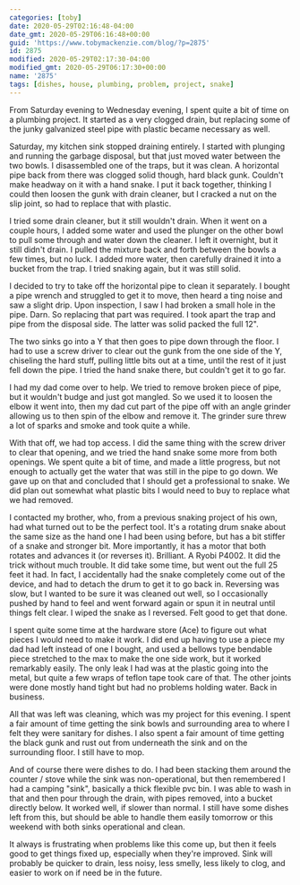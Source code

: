```yaml
---
categories: [toby]
date: 2020-05-29T02:16:48-04:00
date_gmt: 2020-05-29T06:16:48+00:00
guid: 'https://www.tobymackenzie.com/blog/?p=2875'
id: 2875
modified: 2020-05-29T02:17:30-04:00
modified_gmt: 2020-05-29T06:17:30+00:00
name: '2875'
tags: [dishes, house, plumbing, problem, project, snake]
---
```


From Saturday evening to Wednesday evening, I spent quite a bit of time on a plumbing project.<!--more-->  It started as a very clogged drain, but replacing some of the junky galvanized steel pipe with plastic became necessary as well.

Saturday, my kitchen sink stopped draining entirely.  I started with plunging and running the garbage disposal, but that just moved water between the two bowls.  I disassembled one of the traps, but it was clean.  A horizontal pipe back from there was clogged solid though, hard black gunk.  Couldn't make headway on it with a hand snake.  I put it back together, thinking I could then loosen the gunk with drain cleaner, but I cracked a nut on the slip joint, so had to replace that with plastic.

I tried some drain cleaner, but it still wouldn't drain.  When it went on a couple hours, I added some water and used the plunger on the other bowl to pull some through and water down the cleaner.  I left it overnight, but it still didn't drain.  I pulled the mixture back and forth between the bowls a few times, but no luck.  I added more water, then carefully drained it into a bucket from the trap.  I tried snaking again, but it was still solid. 

I decided to try to take off the horizontal pipe to clean it separately.  I bought a pipe wrench and struggled to get it to move, then heard a ting noise and saw a slight drip.  Upon inspection, I saw I had broken a small hole in the pipe.  Darn.  So replacing that part was required.  I took apart the trap and pipe from the disposal side.  The latter was solid packed the full 12".

The two sinks go into a Y that then goes to pipe down through the floor.  I had to use a screw driver to clear out the gunk from the one side of the Y, chiseling the hard stuff, pulling little bits out at a time, until the rest of it just fell down the pipe.  I tried the hand snake there, but couldn't get it to go far.

I had my dad come over to help.  We tried to remove broken piece of pipe, but it wouldn't budge and just got mangled.  So we used it to loosen the elbow it went into, then my dad cut part of the pipe off with an angle grinder allowing us to then spin of the elbow and remove it.  The grinder sure threw a lot of sparks and smoke and took quite a while.

With that off, we had top access.  I did the same thing with the screw driver to clear that opening, and we tried the hand snake some more from both openings.  We spent quite a bit of time, and made a little progress, but not enough to actually get the water that was still in the pipe to go down.  We gave up on that and concluded that I should get a professional to snake.  We did plan out somewhat what plastic bits I would need to buy to replace what we had removed.

I contacted my brother, who, from a previous snaking project of his own, had what turned out to be the perfect tool.  It's a rotating drum snake about the same size as the hand one I had been using before, but has a bit stiffer of a snake and stronger bit.  More importantly, it has a motor that both rotates and advances it (or reverses it).  Brilliant.  A Ryobi P4002.  It did the trick without much trouble.  It did take some time, but went out the full 25 feet it had.  In fact, I accidentally had the snake completely come out of the device, and had to detach the drum to get it to go back in.  Reversing was slow, but I wanted to be sure it was cleaned out well, so I occasionally pushed by hand to feel and went forward again or spun it in neutral until things felt clear.  I wiped the snake as I reversed.  Felt good to get that done.

I spent quite some time at the hardware store (Ace) to figure out what pieces I would need to make it work.  I did end up having to use a piece my dad had left instead of one I bought, and used a bellows type bendable piece stretched to the max to make the one side work, but it worked remarkably easily.  The only leak I had was at the plastic going into the metal, but quite a few wraps of teflon tape took care of that.  The other joints were done mostly hand tight but had no problems holding water.  Back in business.

All that was left was cleaning, which was my project for this evening.  I spent a fair amount of time getting the sink bowls and surrounding area to where I felt they were sanitary for dishes.  I also spent a fair amount of time getting the black gunk and rust out from underneath the sink and on the surrounding floor.  I still have to mop.

And of course there were dishes to do.  I had been stacking them around the counter / stove while the sink was non-operational, but then remembered I had a camping "sink", basically a thick flexible pvc bin.  I was able to wash in that and then pour through the drain, with pipes removed, into a bucket directly below.  It worked well, if slower than normal.  I still have some dishes left from this, but should be able to handle them easily tomorrow or this weekend with both sinks operational and clean.

 It always is frustrating when problems like this come up, but then it feels good to get things fixed up, especially when they're improved.  Sink will probably be quicker to drain, less noisy, less smelly, less likely to clog, and easier to work on if need be in the future.
